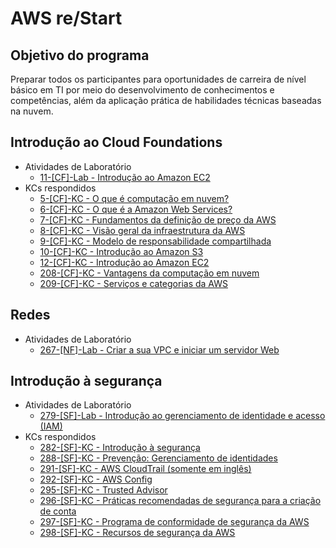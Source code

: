 # AWS re/Start

## Objetivo do programa
Preparar todos os participantes para oportunidades de carreira de nível básico em TI por meio do desenvolvimento de conhecimentos e competências, além da aplicação prática de habilidades técnicas baseadas na nuvem. 

## Introdução ao Cloud Foundations
- Atividades de Laboratório
  - [11-[CF]-Lab - Introdução ao Amazon EC2](Labs/introducao-ao-amazon-ec2.pdf)
- KCs respondidos
  - [5-[CF]-KC - O que é computação em nuvem?](KCs/005.md)
  - [6-[CF]-KC - O que é a Amazon Web Services?](KCs/006.md)
  - [7-[CF]-KC - Fundamentos da definição de preço da AWS](KCs/007.md)
  - [8-[CF]-KC - Visão geral da infraestrutura da AWS](KCs/008.md)
  - [9-[CF]-KC - Modelo de responsabilidade compartilhada](KCs/009.md)
  - [10-[CF]-KC - Introdução ao Amazon S3](KCs/010.md)
  - [12-[CF]-KC - Introdução ao Amazon EC2](KCs/012.md)
  - [208-[CF]-KC - Vantagens da computação em nuvem](KCs/208.md)
  - [209-[CF]-KC - Serviços e categorias da AWS](KCs/209.md)

## Redes
- Atividades de Laboratório
  - [267-[NF]-Lab - Criar a sua VPC e iniciar um servidor Web](Labs/crie-a-sua-vpc-e-inicie-um-servidor-web.pdf)

## Introdução à segurança
- Atividades de Laboratório
  - [279-[SF]-Lab - Introdução ao gerenciamento de identidade e acesso (IAM)](Labs/introducao-ao-aws-identity-and-access-management-iam.pdf)
- KCs respondidos
  - [282-[SF]-KC - Introdução à segurança](KCs/282.md)
  - [288-[SF]-KC - Prevenção: Gerenciamento de identidades](KCs/288.md)
  - [291-[SF]-KC - AWS CloudTrail (somente em inglês)](KCs/291.md)
  - [292-[SF]-KC - AWS Config](KCs/292.md)
  - [295-[SF]-KC - Trusted Advisor](KCs/295.md)
  - [296-[SF]-KC - Práticas recomendadas de segurança para a criação de conta](KCs/296.md)
  - [297-[SF]-KC - Programa de conformidade de segurança da AWS](KCs/297.md)
  - [298-[SF]-KC - Recursos de segurança da AWS](KCs/298.md)
